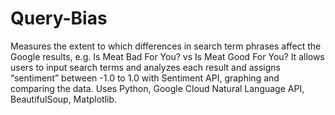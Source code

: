 # Query-Bias

Measures the extent to which differences in search term phrases affect the Google results, e.g. Is Meat Bad For You? vs Is Meat Good For You? It allows users to input search terms and analyzes each result and assigns “sentiment” between -1.0 to 1.0 with Sentiment API, graphing and comparing the data. Uses Python, Google Cloud Natural Language API, BeautifulSoup, Matplotlib.	
